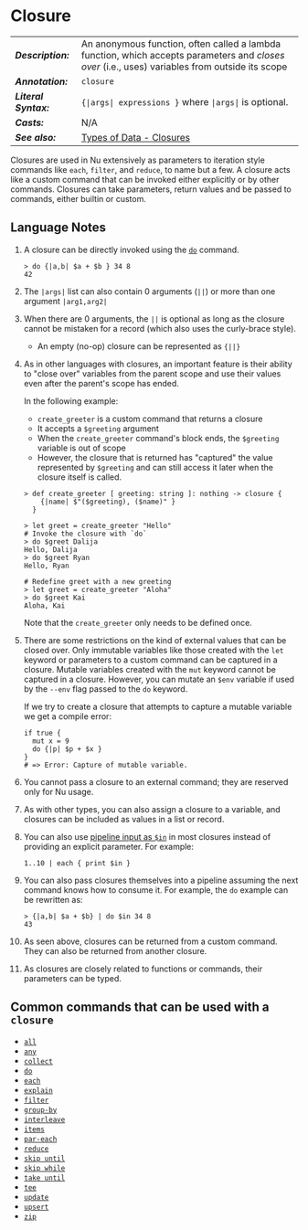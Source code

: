 # Closure

|                       |                                                                                                                                                 |
| --------------------- | ----------------------------------------------------------------------------------------------------------------------------------------------- |
| **_Description:_**    | An anonymous function, often called a lambda function, which accepts parameters and _closes over_ (i.e., uses) variables from outside its scope |
| **_Annotation:_**     | `closure`                                                                                                                                       |
| **_Literal Syntax:_** | `{\|args\| expressions }` where `\|args\|` is optional.                                                                                         |
| **_Casts:_**          | N/A                                                                                                                                             |
| **_See also:_**       | [Types of Data - Closures](/book/types_of_data.md#closures)                                                                                     |

Closures are used in Nu extensively as parameters to iteration style commands like `each`, `filter`, and `reduce`, to name but a few. A closure acts like a custom command that can be invoked either explicitly or by other commands. Closures can take parameters, return values and be passed to commands, either builtin or custom.

## Language Notes

1. A closure can be directly invoked using the [`do`](/commands/docs/do.md) command.

   ```nu
   > do {|a,b| $a + $b } 34 8
   42
   ```

1. The `|args|` list can also contain 0 arguments (`||`) or more than one argument `|arg1,arg2|`
1. When there are 0 arguments, the `||` is optional as long as the closure cannot be mistaken for a record (which also uses the curly-brace style).

   - An empty (no-op) closure can be represented as `{||}`

1. As in other languages with closures, an important feature is their ability to "close over" variables from the parent scope and use their values even after the parent's scope has ended.

   In the following example:

   - `create_greeter` is a custom command that returns a closure
   - It accepts a `$greeting` argument
   - When the `create_greeter` command's block ends, the `$greeting` variable is out of scope
   - However, the closure that is returned has "captured" the value represented by `$greeting` and can still access it later when the closure itself is called.

   ```nu
   > def create_greeter [ greeting: string ]: nothing -> closure {
       {|name| $"($greeting), ($name)" }
     }

   > let greet = create_greeter "Hello"
   # Invoke the closure with `do`
   > do $greet Dalija
   Hello, Dalija
   > do $greet Ryan
   Hello, Ryan

   # Redefine greet with a new greeting
   > let greet = create_greeter "Aloha"
   > do $greet Kai
   Aloha, Kai
   ```

   Note that the `create_greeter` only needs to be defined once.

1. There are some restrictions on the kind of external values that can be closed over. Only immutable variables like those created with the `let` keyword or parameters to a custom command can be captured in a closure. Mutable variables created with the `mut` keyword cannot be captured in a closure. However, you can mutate an `$env` variable if used by the `--env` flag passed to the `do` keyword.

   If we try to create a closure that attempts to capture a mutable variable we get a compile error:

   ```nu
   if true {
     mut x = 9
     do {|p| $p + $x }
   }
   # => Error: Capture of mutable variable.
   ```

1. You cannot pass a closure to an external command; they are reserved only for Nu usage.
1. As with other types, you can also assign a closure to a variable, and closures can be included as values in a list or record.

1. You can also use [pipeline input as `$in`](pipelines.html#pipeline-input-and-the-special-in-variable) in most closures instead of providing an explicit parameter. For example:

   ```nu
   1..10 | each { print $in }
   ```

1. You can also pass closures themselves into a pipeline assuming the next command knows how to consume it. For example, the `do` example can be rewritten as:

   ```nu
   > {|a,b| $a + $b} | do $in 34 8
   43
   ```

1. As seen above, closures can be returned from a custom command. They can also be returned from another closure.

1. As closures are closely related to functions or commands, their parameters can be typed.

## Common commands that can be used with a `closure`

- [`all`](/commands/docs/all.md)
- [`any`](/commands/docs/any.md)
- [`collect`](/commands/docs/collect.md)
- [`do`](/commands/docs/do`.md)
- [`each`](/commands/docs/each.md)
- [`explain`](/commands/docs/explain.md)
- [`filter`](/commands/docs/filter.md)
- [`group-by`](/commands/docs/group.md)
- [`interleave`](/commands/docs/interleave.md)
- [`items`](/commands/docs/items.md)
- [`par-each`](/commands/docs/par.md)
- [`reduce`](/commands/docs/reduce.md)
- [`skip until`](/commands/docs/skip_until.md)
- [`skip while`](/commands/docs/skip_while.md)
- [`take until`](/commands/docs/take_until.md)
- [`tee`](/commands/docs/tee.md)
- [`update`](/commands/docs/update.md)
- [`upsert`](/commands/docs/upsert.md)
- [`zip`](/commands/docs/zip.md)

